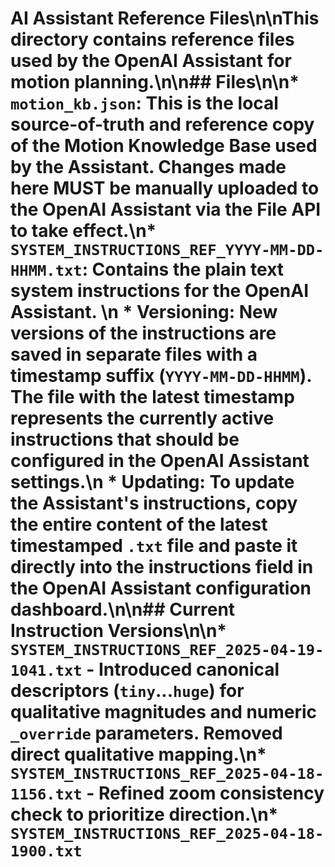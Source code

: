 # AI Assistant Reference Files\n\nThis directory contains reference files used by the OpenAI Assistant for motion planning.\n\n## Files\n\n*   `motion_kb.json`: This is the local source-of-truth and reference copy of the Motion Knowledge Base used by the Assistant. Changes made here MUST be manually uploaded to the OpenAI Assistant via the File API to take effect.\n*   `SYSTEM_INSTRUCTIONS_REF_YYYY-MM-DD-HHMM.txt`: Contains the plain text system instructions for the OpenAI Assistant. \n    *   **Versioning:** New versions of the instructions are saved in separate files with a timestamp suffix (`YYYY-MM-DD-HHMM`). The file with the **latest timestamp** represents the currently active instructions that should be configured in the OpenAI Assistant settings.\n    *   **Updating:** To update the Assistant's instructions, copy the entire content of the latest timestamped `.txt` file and paste it directly into the instructions field in the OpenAI Assistant configuration dashboard.\n\n## Current Instruction Versions\n\n*   `SYSTEM_INSTRUCTIONS_REF_2025-04-19-1041.txt` - Introduced canonical descriptors (`tiny`...`huge`) for qualitative magnitudes and numeric `_override` parameters. Removed direct qualitative mapping.\n*   `SYSTEM_INSTRUCTIONS_REF_2025-04-18-1156.txt` - Refined zoom consistency check to prioritize direction.\n*   `SYSTEM_INSTRUCTIONS_REF_2025-04-18-1900.txt`